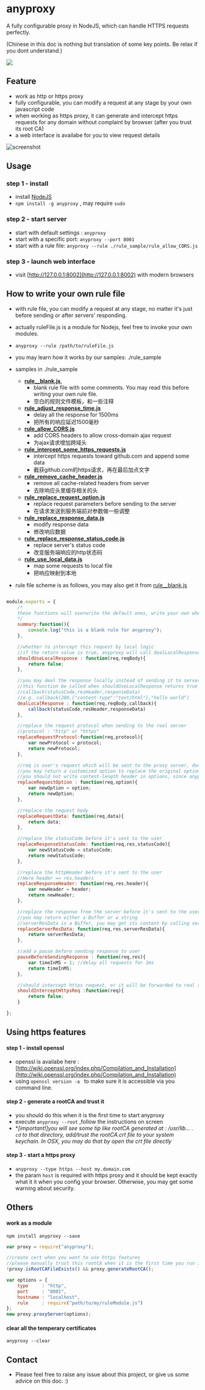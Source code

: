 anyproxy
==========
A fully configurable proxy in NodeJS, which can handle HTTPS requests perfectly.

(Chinese in this doc is nothing but translation of some key points. Be relax if you dont understand.)

![](https://i.alipayobjects.com/i/ecmng/png/201409/3NKRCRk2Uf.png_250x.png)

Feature
------------
* work as http or https proxy
* fully configurable, you can modify a request at any stage by your own javascript code
* when working as https proxy, it can generate and intercept https requests for any domain without complaint by browser (after you trust its root CA)
* a web interface is availabe for you to view request details

![screenshot](http://gtms03.alicdn.com/tps/i3/TB1ddyqGXXXXXbXXpXXihxC1pXX-1000-549.jpg_640x640q90.jpg)
 
Usage
--------------

### step 1 - install

* install [NodeJS](http://nodejs.org/)
* ``npm install -g anyproxy`` , may require ``sudo``

### step 2 - start server

* start with default settings : ``anyproxy``
* start with a specific port:  ``anyproxy --port 8001``
* start with a rule file: ``anyproxy --rule ./rule_sample/rule_allow_CORS.js``

### step 3 - launch web interface

* visit [http://127.0.0.1:8002](http://127.0.0.1:8002) with modern browsers

How to write your own rule file
-------------------
* with rule file, you can modify a request at any stage, no matter it's just before sending or after servers' responding.
* actually ruleFile.js is a module for Nodejs, feel free to invoke your own modules.
* ``anyproxy --rule /path/to/ruleFile.js``
* you may learn how it works by our samples: ./rule_sample
* samples in ./rule_sample
    * **[rule__blank.js](./rule_sample/rule__blank.js)**,
        * blank rule file with some comments. You may read this before writing your own rule file.
        * 空白的规则文件模板，和一些注释
    * **[rule_adjust_response_time.js](./rule_sample/rule_adjust_response_time.js)**
        * delay all the response for 1500ms
        * 把所有的响应延迟1500毫秒
    * **[rule_allow_CORS.js](./rule_sample/rule_allow_CORS.js)**
        * add CORS headers to allow cross-domain ajax request
        * 为ajax请求增加跨域头
    * **[rule_intercept_some_https_requests.js](./rule_sample/rule_intercept_some_https_requests.js)**
        * intercept https requests toward github.com and append some data
        * 截获github.com的https请求，再在最后加点文字
    * **[rule_remove_cache_header.js](./rule_sample/rule_remove_cache_header.js)**
        * remove all cache-related headers from server
        * 去除响应头里缓存相关的头
    * **[rule_replace_request_option.js](./rule_sample/rule_replace_request_option.js)**
        * replace request parameters before sending to the server
        * 在请求发送到服务端前对参数做一些调整
    * **[rule_replace_response_data.js](./rule_sample/rule_replace_response_data.js)**
        * modify response data
        * 修改响应数据
    * **[rule_replace_response_status_code.js](./rule_sample/rule_replace_response_status_code.js)**
        * replace server's status code
        * 改变服务端响应的http状态码
    * **[rule_use_local_data.js](./rule_sample/rule_use_local_data.js)**
        * map some requests to local file
        * 把响应映射到本地

* rule file scheme is as follows, you may also get it from [rule__blank.js](./rule_sample/rule__blank.js)

```javascript

module.exports = {
    /*
    these functions will overwrite the default ones, write your own when necessary.
    */
    summary:function(){
        console.log("this is a blank rule for anyproxy");
    },

    //whether to intercept this request by local logic
    //if the return value is true, anyproxy will call dealLocalResponse to get response data and will not send request to remote server anymore
    shouldUseLocalResponse : function(req,reqBody){
        return false;
    },

    //you may deal the response locally instead of sending it to server
    //this function be called when shouldUseLocalResponse returns true
    //callback(statusCode,resHeader,responseData)
    //e.g. callback(200,{"content-type":"text/html"},"hello world")
    dealLocalResponse : function(req,reqBody,callback){
        callback(statusCode,resHeader,responseData)
    },

    //replace the request protocol when sending to the real server
    //protocol : "http" or "https"
    replaceRequestProtocol:function(req,protocol){
        var newProtocol = protocol;
        return newProtocol;
    },

    //req is user's request which will be sent to the proxy server, docs : http://nodejs.org/api/http.html#http_http_request_options_callback
    //you may return a customized option to replace the original option
    //you should not write content-length header in options, since anyproxy will handle it for you
    replaceRequestOption : function(req,option){
        var newOption = option;
        return newOption;
    },

    //replace the request body
    replaceRequestData: function(req,data){
        return data;
    },

    //replace the statusCode before it's sent to the user
    replaceResponseStatusCode: function(req,res,statusCode){
        var newStatusCode = statusCode;
        return newStatusCode;
    },

    //replace the httpHeader before it's sent to the user
    //Here header == res.headers
    replaceResponseHeader: function(req,res,header){
        var newHeader = header;
        return newHeader;
    },

    //replace the response from the server before it's sent to the user
    //you may return either a Buffer or a string
    //serverResData is a Buffer, you may get its content by calling serverResData.toString()
    replaceServerResData: function(req,res,serverResData){
        return serverResData;
    },

    //add a pause before sending response to user
    pauseBeforeSendingResponse : function(req,res){
        var timeInMS = 1; //delay all requests for 1ms
        return timeInMS; 
    },

    //should intercept https request, or it will be forwarded to real server
    shouldInterceptHttpsReq :function(req){
        return false;
    }

};

```

Using https features
----------------
#### step 1 - install openssl
* openssl is availabe here : [http://wiki.openssl.org/index.php/Compilation_and_Installation](http://wiki.openssl.org/index.php/Compilation_and_Installation) 
* using ``openssl version -a `` to make sure it is accessible via you command line.

#### step 2 - generate a rootCA and trust it
* you should do this when it is the first time to start anyproxy
* execute ``anyproxy --root`` ,follow the instructions on screen
* **[important!]you will see some tip like *rootCA generated at : /usr/lib...* . ``cd`` to that directory, add/trust the rootCA.crt file to your system keychain. In OSX, you may do that by open the *crt file directly**

#### step 3 - start a https proxy
* ``anyproxy --type https --host my.domain.com``
* the param ``host`` is required with https proxy and it should be kept exactly what it it when you config your browser. Otherwise, you may get some warning about security.


Others
-----------------
#### work as a module
```
npm install anyproxy --save
```

```javascript
var proxy = require("anyproxy");

//create cert when you want to use https features
//please manually trust this rootCA when it is the first time you run it
!proxy.isRootCAFileExists() && proxy.generateRootCA(); 

var options = {
    type     : "http",
    port     : "8001",
    hostname : "localhost",
    rule     : require("path/to/my/ruleModule.js")
};
new proxy.proxyServer(options);

```

#### clear all the temperary certificates
``anyproxy --clear``


## Contact
* Please feel free to raise any issue about this project, or give us some advice on this doc. :)

